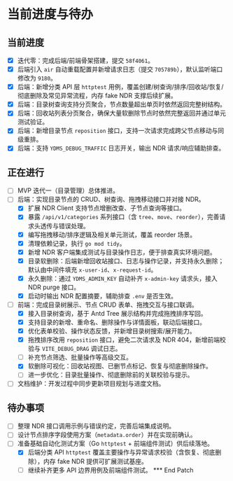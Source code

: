 # 当前进度与待办

## 当前进度
- [x] 迭代零：完成后端/前端骨架搭建，提交 `58f4061`。
- [x] 后端引入 `air` 自动重载配置并新增请求日志（提交 `705789b`），默认监听端口修改为 `9180`。
- [x] 后端：新增分类 API 层 `httptest` 用例，覆盖创建/树查询/排序/回收站/恢复/彻底删除及常见异常流程，内存 fake NDR 支撑后续扩展。
- [x] 后端：目录树查询支持分页聚合，节点数量超出单页时依然返回完整树结构。
- [x] 后端：回收站列表分页聚合，确保大量软删除节点时依然完整返回并通过单元测试验证。
- [x] 后端：新增目录节点 `reposition` 接口，支持一次请求完成跨父节点移动与同级重排。
- [x] 后端：支持 `YDMS_DEBUG_TRAFFIC` 日志开关，输出 NDR 请求/响应辅助排查。

## 正在进行
- [ ] MVP 迭代一（目录管理）总体推进。
- [ ] 后端：实现目录节点的 CRUD、树查询、拖拽移动接口并对接 NDR。
  - [x] 扩展 NDR Client 支持节点增删改查、子节点查询等接口。
  - [x] 暴露 `/api/v1/categories` 系列接口（含 `tree`、`move`、`reorder`），完善请求头透传与错误处理。
  - [x] 编写拖拽移动/排序逻辑及相关单元测试，覆盖 reorder 场景。
  - [x] 清理依赖记录，执行 `go mod tidy`。
  - [x] 新增 NDR 客户端集成测试与目录操作日志，便于排查真实环境问题。
  - [x] 目录软删除：后端新增回收站接口、日志与操作记录，并支持永久删除；默认由中间件填充 `x-user-id`、`x-request-id`。
  - [x] 永久删除：通过 `YDMS_ADMIN_KEY` 自动补齐 `x-admin-key` 请求头，接入 NDR purge 接口。
  - [x] 启动时输出 NDR 配置摘要，辅助排查 `.env` 是否生效。
- [ ] 前端：完成目录树展示、节点 CRUD 表单、拖拽交互与接口联调。
  - [x] 接入目录树查询，基于 Antd Tree 展示结构并完成拖拽排序写回。
  - [x] 支持目录的新增、重命名、删除操作与详情面板，联动后端接口。
  - [x] 优化表单校验、操作状态反馈，并新增目录树搜索/展开能力。
  - [x] 拖拽排序改用 `reposition` 接口，避免二次请求及 NDR 404，新增前端校验与 `VITE_DEBUG_DRAG` 调试日志。
  - [ ] 补充节点筛选、批量操作等高级交互。
  - [x] 软删除可视化：回收站视图、已删节点标记、恢复与彻底删除操作。
  - [ ] 进一步优化：目录批量操作、彻底删除前的关联校验与提示。
- [ ] 文档维护：开发过程中同步更新项目规划与进度文档。

## 待办事项
- [ ] 整理 NDR 接口调用示例与错误约定，完善后端集成说明。
- [ ] 设计节点排序字段使用方案（`metadata.order`）并在实现前确认。
- [ ] 准备基础自动化测试方案（Go `httptest` + 前端组件测试）供后续落地。
  - [x] 后端分类 API `httptest` 覆盖主要操作与异常请求校验（含恢复、彻底删除），内存 fake NDR 提供可扩展测试基座。
  - [ ] 继续补齐更多 API 边界用例及前端组件测试。
*** End Patch
